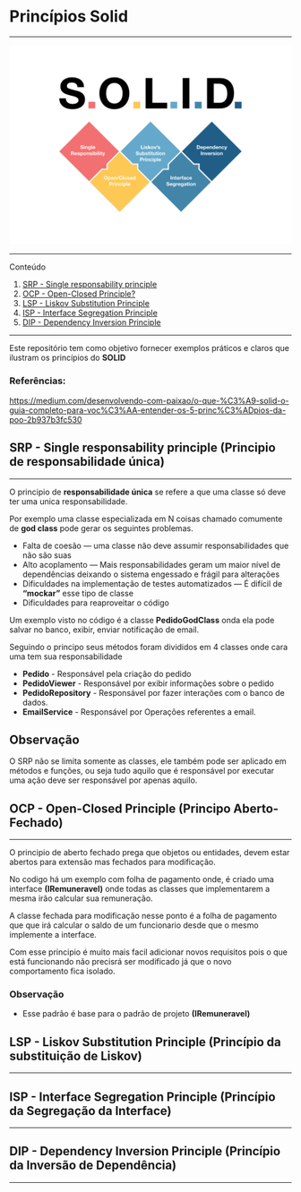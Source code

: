 ﻿# Princípios Solid
***

![Solid](./Solid.png)

*******
Conteúdo
1. [SRP - Single responsability principle](#srp)
2. [OCP - Open-Closed Principle?](#ocp)
3. [LSP - Liskov Substitution Principle](#lsp)
4. [ISP - Interface Segregation Principle](#isp)
5. [DIP - Dependency Inversion Principle](#dip)
*******

Este repositório tem como objetivo fornecer exemplos práticos e claros que ilustram os princípios do **SOLID**


### Referências:
https://medium.com/desenvolvendo-com-paixao/o-que-%C3%A9-solid-o-guia-completo-para-voc%C3%AA-entender-os-5-princ%C3%ADpios-da-poo-2b937b3fc530

<div id='srp'></div>

## SRP - Single responsability principle (Principio de responsabilidade única)
*******
O principio de **responsabilidade única** se refere a que uma classe só deve ter uma unica responsabilidade.

Por exemplo uma classe especializada em N coisas chamado comumente de **god class**
pode gerar os seguintes problemas.

* Falta de coesão — uma classe não deve assumir responsabilidades que não são suas
* Alto acoplamento — Mais responsabilidades geram um maior nível de dependências 
  deixando o sistema engessado e frágil para alterações
* Dificuldades na implementação de testes automatizados — É difícil de **“mockar”** esse tipo de classe
* Dificuldades para reaproveitar o código

Um exemplo visto no código é a classe **PedidoGodClass** onda ela pode salvar no banco, exibir, 
enviar notificação de email.

Seguindo o principo seus métodos foram divididos em 4 classes onde cara uma tem sua responsabilidade

* **Pedido** - Responsável pela criação do pedido
* **PedidoViewer** - Responsável por exibir informações sobre o pedido
* **PedidoRepository** - Responsável por fazer interações com o banco de dados.
* **EmailService** -  Responsável por Operações referentes a email.

## Observação 
  O SRP não se limita somente as classes, ele também pode
ser aplicado em métodos e funções, ou seja tudo aquilo que é
responsável por executar uma ação deve ser responsável por 
  apenas aquilo.

<div id='ocp'></div>

## OCP - Open-Closed Principle (Principo Aberto-Fechado) 
*****

O principio de aberto fechado prega que objetos ou entidades, devem
estar abertos para extensão mas fechados para modificação.

No codigo há um exemplo com folha de pagamento onde, é criado uma interface **(IRemuneravel)**
onde todas as classes que implementarem a mesma irão calcular sua remuneração.

A classe fechada para modificação nesse ponto é a folha de pagamento
que que irá calcular o saldo de um funcionario desde que o mesmo implemente a 
interface.

Com esse principio é muito mais facil adicionar novos requisitos pois o que
está funcionando não precisrá ser modificado já que o novo comportamento fica isolado.

### Observação 
* Esse padrão é base para o padrão de projeto **(IRemuneravel)**

<div id='lsp'></div>

## LSP - Liskov Substitution Principle (Princípio da substituição de Liskov) 
*****
<div id='isp'></div>

## ISP - Interface Segregation Principle (Princípio da Segregação da Interface) 
*****

<div id='dip'></div>

## DIP - Dependency Inversion Principle (Princípio da Inversão de Dependência)
*****
